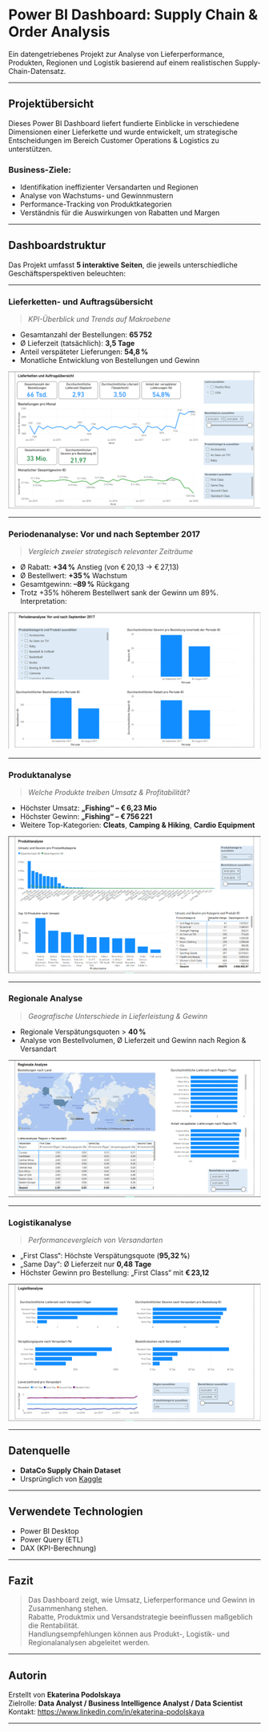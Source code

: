 # Power BI Dashboard: Supply Chain & Order Analysis

Ein datengetriebenes Projekt zur Analyse von Lieferperformance, Produkten, Regionen und Logistik basierend auf einem realistischen Supply-Chain-Datensatz.

---

## Projektübersicht

Dieses Power BI Dashboard liefert fundierte Einblicke in verschiedene Dimensionen einer Lieferkette und wurde entwickelt, um strategische Entscheidungen im Bereich Customer Operations & Logistics zu unterstützen.

### Business-Ziele:

- Identifikation ineffizienter Versandarten und Regionen
- Analyse von Wachstums- und Gewinnmustern
- Performance-Tracking von Produktkategorien
- Verständnis für die Auswirkungen von Rabatten und Margen

---

## Dashboardstruktur

Das Projekt umfasst **5 interaktive Seiten**, die jeweils unterschiedliche Geschäftsperspektiven beleuchten:

---

### Lieferketten- und Auftragsübersicht  
> *KPI-Überblick und Trends auf Makroebene*

- Gesamtanzahl der Bestellungen: **65 752**
- Ø Lieferzeit (tatsächlich): **3,5 Tage**
- Anteil verspäteter Lieferungen: **54,8 %**
- Monatliche Entwicklung von Bestellungen und Gewinn

 ![](Page%201.png)

---

### Periodenanalyse: Vor und nach September 2017  
> *Vergleich zweier strategisch relevanter Zeiträume*

- Ø Rabatt: **+34 %** Anstieg (von € 20,13 → € 27,13)
- Ø Bestellwert: **+35 %** Wachstum
- Gesamtgewinn: **–89 %** Rückgang
- Trotz +35% höherem Bestellwert sank der Gewinn um 89%.  Interpretation: 

![](Page%202.png)

---

### Produktanalyse  
> *Welche Produkte treiben Umsatz & Profitabilität?*

- Höchster Umsatz: **„Fishing“ – € 6,23 Mio**
- Höchster Gewinn: **„Fishing“ – € 756 221**
- Weitere Top-Kategorien: **Cleats**, **Camping & Hiking**, **Cardio Equipment**

![](Page%203.png)

---

### Regionale Analyse  
> *Geografische Unterschiede in Lieferleistung & Gewinn*

- Regionale Verspätungsquoten > **40 %**
- Analyse von Bestellvolumen, Ø Lieferzeit und Gewinn nach Region & Versandart

![](Page%204.png)

---

### Logistikanalyse  
> *Performancevergleich von Versandarten*

- „First Class“: Höchste Verspätungsquote (**95,32 %**) 
- „Same Day“: Ø Lieferzeit nur **0,48 Tage**
- Höchster Gewinn pro Bestellung: „First Class“ mit **€ 23,12**

 ![](Page%205.png)

---

## Datenquelle

- **DataCo Supply Chain Dataset**  
- Ursprünglich von [Kaggle](https://www.kaggle.com/datasets/shashwatwork/dataco-smart-supply-chain-for-big-data-analysis)

---

## Verwendete Technologien

- Power BI Desktop
- Power Query (ETL)
- DAX (KPI-Berechnung)

---

## Fazit

> Das Dashboard zeigt, wie Umsatz, Lieferperformance und Gewinn in Zusammenhang stehen.  
> Rabatte, Produktmix und Versandstrategie beeinflussen maßgeblich die Rentabilität.  
> Handlungsempfehlungen können aus Produkt-, Logistik- und Regionalanalysen abgeleitet werden.

---

## Autorin

Erstellt von **Ekaterina Podolskaya**  
Zielrolle: **Data Analyst / Business Intelligence Analyst / Data Scientist**  
Kontakt: https://www.linkedin.com/in/ekaterina-podolskaya

---
